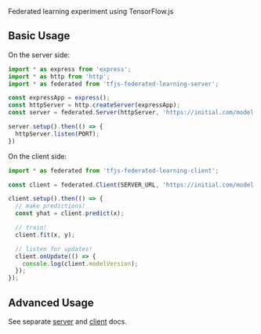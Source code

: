 Federated learning experiment using TensorFlow.js

## Basic Usage

On the server side:

```js
import * as express from 'express';
import * as http from 'http';
import * as federated from 'tfjs-federated-learning-server';

const expressApp = express();
const httpServer = http.createServer(expressApp);
const server = federated.Server(httpServer, 'https://initial.com/model.json');

server.setup().then(() => {
  httpServer.listen(PORT);
})
```

On the client side:

```js
import * as federated from 'tfjs-federated-learning-client';

const client = federated.Client(SERVER_URL, 'https://initial.com/model.json');

client.setup().then(() => {
  // make predictions!
  const yhat = client.predict(x);

  // train!
  client.fit(x, y);

  // listen for updates!
  client.onUpdate(() => {
    console.log(client.modelVersion);
  });
});
```

## Advanced Usage

See separate [server](./src/server/README.md) and [client](./src/client/README.md) docs.

